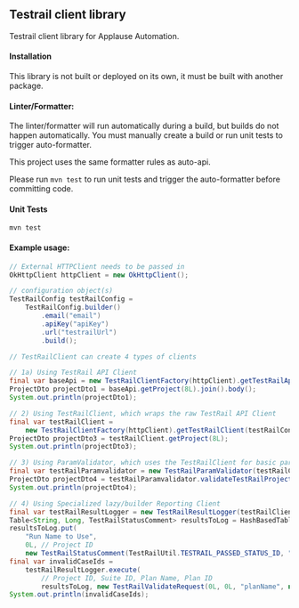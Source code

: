 ## Testrail client library
Testrail client library for Applause Automation.

#### Installation
This library is not built or deployed on its own, it must be built with another package.

#### Linter/Formatter:
The linter/formatter will run automatically during a build, but builds do not happen automatically.  You must manually create a build or run unit tests to trigger auto-formatter.

This project uses the same formatter rules as auto-api.  

Please run `mvn test` to run unit tests and trigger the auto-formatter before committing code.

#### Unit Tests
`mvn test`

#### Example usage:
```java
// External HTTPClient needs to be passed in
OkHttpClient httpClient = new OkHttpClient();

// configuration object(s)
TestRailConfig testRailConfig =
    TestRailConfig.builder()
        .email("email")
        .apiKey("apiKey")
        .url("testrailUrl")
        .build();

// TestRailClient can create 4 types of clients

// 1a) Using TestRail API Client
final var baseApi = new TestRailClientFactory(httpClient).getTestRailApi(testRailConfig);
ProjectDto projectDto1 = baseApi.getProject(8L).join().body();
System.out.println(projectDto1);

// 2) Using TestRailClient, which wraps the raw TestRail API Client
final var testRailClient =
    new TestRailClientFactory(httpClient).getTestRailClient(testRailConfig);
ProjectDto projectDto3 = testRailClient.getProject(8L);
System.out.println(projectDto3);

// 3) Using ParamValidator, which uses the TestRailClient for basic param validation
final var testRailParamvalidator = new TestRailParamValidator(testRailClient);
ProjectDto projectDto4 = testRailParamvalidator.validateTestRailProjectId(8L);
System.out.println(projectDto4);

// 4) Using Specialized lazy/builder Reporting Client
final var testRailResultLogger = new TestRailResultLogger(testRailClient);
Table<String, Long, TestRailStatusComment> resultsToLog = HashBasedTable.create();
resultsToLog.put(
    "Run Name to Use",
    0L, // Project ID
    new TestRailStatusComment(TestRailUtil.TESTRAIL_PASSED_STATUS_ID, "Result comment"));
final var invalidCaseIds =
    testRailResultLogger.execute(
        // Project ID, Suite ID, Plan Name, Plan ID
        resultsToLog, new TestRailValidateRequest(0L, 0L, "planName", null, false));
System.out.println(invalidCaseIds);
```
